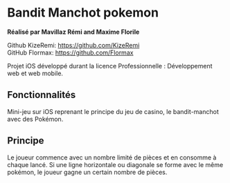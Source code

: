 Bandit Manchot pokemon
========

**Réalisé par Mavillaz Rémi and Maxime Florile**

Github KizeRemi: https://github.com/KizeRemi  
GitHub Flormax: https://github.com/Flormax

Projet iOS développé durant la licence Professionnelle : Développement web et web mobile.

## Fonctionnalités

Mini-jeu sur iOS reprenant le principe du jeu de casino, le bandit-manchot avec des Pokémon.

## Principe

Le joueur commence avec un nombre limité de pièces et en consomme à chaque lancé.
Si une ligne horizontale ou diagonale se forme avec le même pokémon, le joueur gagne un certain nombre de pièces.



